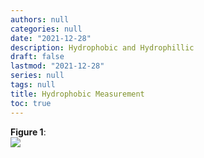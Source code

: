 ```yaml
---
authors: null
categories: null
date: "2021-12-28"
description: Hydrophobic and Hydrophillic
draft: false
lastmod: "2021-12-28"
series: null
tags: null
title: Hydrophobic Measurement
toc: true
---
```



<!--more-->

<figcaption><b>Figure 1</b>:</figcaption>
<img src = "/docs/images/figure-article-phar3267-01.jpg"/>